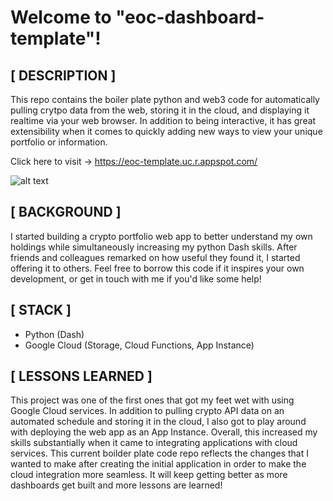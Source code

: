 # Welcome to "eoc-dashboard-template"!

## [ DESCRIPTION ]
This repo contains the boiler plate python and web3 code for automatically pulling crytpo data from the web, storing it in the cloud, and displaying it realtime via your web browser. In addition to being interactive, it has great extensibility when it comes to quickly adding new ways to view your unique portfolio or information.

Click here to visit ->  https://eoc-template.uc.r.appspot.com/

![alt text](https://github.com/energy-on-chain/eoc-python-dashboard/blob/main/eoc-dash-template-screenshot.png?raw=true)

## [ BACKGROUND ]
I started building a crypto portfolio web app to better understand my own holdings while simultaneously increasing my python Dash skills. After friends and colleagues remarked on how useful they found it, I started offering it to others. Feel free to borrow this code if it inspires your own development, or get in touch with me if you'd like some help!

## [ STACK ]
- Python (Dash)
- Google Cloud (Storage, Cloud Functions, App Instance)

## [ LESSONS LEARNED ]
This project was one of the first ones that got my feet wet with using Google Cloud services. In addition to pulling crypto API data on an automated schedule and storing it in the cloud, I also got to play around with deploying the web app as an App Instance. Overall, this increased my skills substantially when it came to integrating applications with cloud services. This current boilder plate code repo reflects the changes that I wanted to make after creating the initial application in order to make the cloud integration more seamless. It will keep getting better as more dashboards get built and more lessons are learned!

